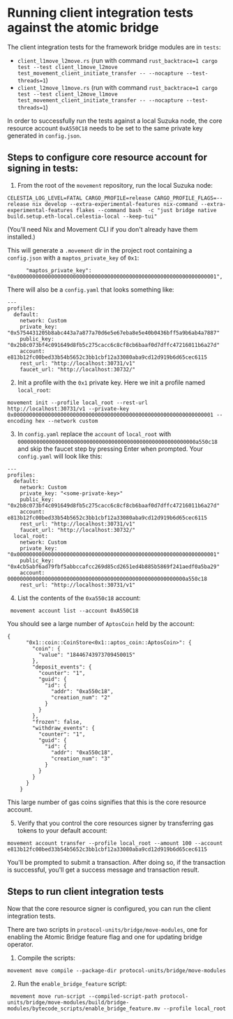 # Running client integration tests against the atomic bridge

The client integration tests for the framework bridge modules are in `tests`:

- `client_l1move_l2move.rs` (run with command `rust_backtrace=1 cargo test --test client_l1move_l2move test_movement_client_initiate_transfer -- --nocapture --test-threads=1`)
- `client_l2move_l1move.rs` (run with command `rust_backtrace=1 cargo test --test client_l2move_l1move test_movement_client_initiate_transfer -- --nocapture --test-threads=1`)

In order to successfully run the tests against a local Suzuka node, the core resource account `0xA550C18` needs to be set to the same private key generated in `config.json`.

## Steps to configure core resource account for signing in tests:

1. From the root of the `movement` repository, run the local Suzuka node:

```
CELESTIA_LOG_LEVEL=FATAL CARGO_PROFILE=release CARGO_PROFILE_FLAGS=--release nix develop --extra-experimental-features nix-command --extra-experimental-features flakes --command bash  -c "just bridge native build.setup.eth-local.celestia-local --keep-tui"
```

(You'll need Nix and Movement CLI if you don't already have them installed.)

This will generate a `.movement` dir in the project root containing a `config.json` with a `maptos_private_key` of `0x1`:
```
      "maptos_private_key": "0x0000000000000000000000000000000000000000000000000000000000000001",
```

There will also be a `config.yaml` that looks something like:

```
---
profiles:
  default:
    network: Custom
    private_key: "0x5754431205b8abc443a7a877a70d6e5e67eba8e5e40b0436bff5a9b6ab4a7887"
    public_key: "0x2b8c073bf4c091649d8fb5c275cacc6c8cf8cb6baaf0d7dffc47216011b6a27d"
    account: e813b12fc00bed33b54b5652c3bb1cbf12a33080aba9cd12d919b6d65cec6115
    rest_url: "http://localhost:30731/v1"
    faucet_url: "http://localhost:30732/"
```

2. Init a profile with the `0x1` private key. Here we init a profile named `local_root`:

```
movement init --profile local_root --rest-url http://localhost:30731/v1 --private-key 0x0000000000000000000000000000000000000000000000000000000000000001 --encoding hex --network custom
```

3. In `config.yaml` replace the `account` of `local_root` with `000000000000000000000000000000000000000000000000000000000a550c18` and skip the faucet step by pressing Enter when prompted. Your `config.yaml` will look like this:

```
---
profiles:
  default:
    network: Custom
    private_key: "<some-private-key>"
    public_key: "0x2b8c073bf4c091649d8fb5c275cacc6c8cf8cb6baaf0d7dffc47216011b6a27d"
    account: e813b12fc00bed33b54b5652c3bb1cbf12a33080aba9cd12d919b6d65cec6115
    rest_url: "http://localhost:30731/v1"
    faucet_url: "http://localhost:30732/"
  local_root:
    network: Custom
    private_key: "0x0000000000000000000000000000000000000000000000000000000000000001"
    public_key: "0x4cb5abf6ad79fbf5abbccafcc269d85cd2651ed4b885b5869f241aedf0a5ba29"
    account: 000000000000000000000000000000000000000000000000000000000a550c18
    rest_url: "http://localhost:30731/v1"
```

4. List the contents of the `0xa550c18` account:

```
 movement account list --account 0xA550C18
```

You should see a large number of `AptosCoin` held by the account:

```
{
      "0x1::coin::CoinStore<0x1::aptos_coin::AptosCoin>": {
        "coin": {
          "value": "18446743973709450015"
        },
        "deposit_events": {
          "counter": "1",
          "guid": {
            "id": {
              "addr": "0xa550c18",
              "creation_num": "2"
            }
          }
        },
        "frozen": false,
        "withdraw_events": {
          "counter": "1",
          "guid": {
            "id": {
              "addr": "0xa550c18",
              "creation_num": "3"
            }
          }
        }
      }
    }
```

This large number of gas coins signifies that this is the core resource account.

5. Verify that you control the core resources signer by transferring gas tokens to your default account:

```
movement account transfer --profile local_root --amount 100 --account e813b12fc00bed33b54b5652c3bb1cbf12a33080aba9cd12d919b6d65cec6115
```

You'll be prompted to submit a transaction. After doing so, if the transaction is successful, you'll get a success message and transaction result.

## Steps to run client integration tests

Now that the core resource signer is configured, you can run the client integration tests.

There are two scripts in `protocol-units/bridge/move-modules`, one for enabling the Atomic Bridge feature flag and one for updating bridge operator.

1. Compile the scripts:

```
movement move compile --package-dir protocol-units/bridge/move-modules
```

2. Run the `enable_bridge_feature` script:

```
 movement move run-script --compiled-script-path protocol-units/bridge/move-modules/build/bridge-modules/bytecode_scripts/enable_bridge_feature.mv --profile local_root
 ```